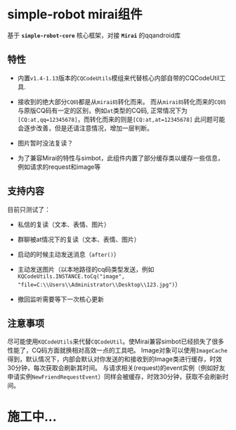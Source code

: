 # simple-robot mirai组件

基于 **`simple-robot-core`** 核心框架，对接 **`Mirai`** 的qqandroid库


## 特性
- 内置`v1.4-1.13`版本的`CQCodeUtils`模组来代替核心内部自带的CQCodeUtil工具.

- 接收到的绝大部分`CQ码`都是从`mirai码`转化而来。
而从`mirai码`转化而来的`CQ码`与原版CQ码有一定的区别，例如`at`类型的CQ码, 正常情况下为`[CQ:at,qq=12345678]`，而转化而来的则是`[CQ:at,at=12345678]`
此问题可能会逐步改善，但是还请注意情况，增加一层判断。

- 图片暂时没法复读？

- 为了兼容Mirai的特性与simbot，此组件内置了部分缓存类以缓存一些信息，例如请求的request和image等

## 支持内容
目前只测试了：
- 私信的复读（文本、表情、图片）
- 群聊被at情况下的复读（文本、表情、图片）
- 启动的时候主动发送消息（`after()`）
- 主动发送图片（以本地路径的cq码类型发送，例如`KQCodeUtils.INSTANCE.toCq("image", "file=C:\\Users\\Administrator\\Desktop\\123.jpg")`）

- 撤回监听需要等下一次核心更新

## 注意事项
尽可能使用`KQCodeUtils`来代替`CQCodeUtil`。使Mirai兼容simbot已经损失了很多性能了，CQ码方面就换相对高效一点的工具吧。
Image对象可以使用`ImageCache`得到，默认情况下，内部会默认对你发送的和接收到的Image类进行缓存，时效30分钟，每次获取会刷新其时间。
与请求相关(request)的event实例（例如好友申请实例`NewFriendRequestEvent`）同样会被缓存，时效30分钟，获取不会刷新时间。


# 施工中...